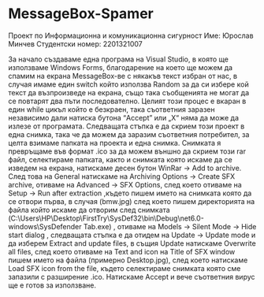 # MessageBox-Spamer
Проект по Информационна и комуникационна сигурност
Име: Юрослав Минчев   Студентски номер: 2201321007

За начало създаваме една програма на Visual Studio, в която ще използваме Windows Forms, благодарение на което ще можем да спамим на екрана MessageBox-ве  с някакъв текст избран от нас, в случая имаме един switch който използва Random за да си избере кой текст да възпроизведе на екрана,  също така съобщенията не могат да се повтарят два пъти последователно. Целият този процес е вкаран в един while цикъл който е безкраен, така съответния заразен независимо дали натиска бутона “Accept” или „Х“ няма да може да излезе от програмата.
Следващата стъпка е да скрием този проект в една снимка, така че да можем да заразим съответния потребител, за целта взимаме папката на проекта и една снимка. Снимката я превръщаме във формат .ico за да можем външно да скрием този rar файл, селектираме папката, както и снимката която искаме да се изведем на екрана, натискаме десен бутон  WinRar -> Add to archive.
След това на General натискаме на Archiving Options -> Create SFX archive, отиваме на Advanced -> SFX Options, след което отиваме на Setup -> Run after extraction ,където пишем името на снимката която да се отвори първа, в случая (bmw.jpg) след което пишем директорията на файла който искаме да отворим след снимката (C:\Users\HP\Desktop\FirstTry\SysDef32\bin\Debug\net6.0-windows\SysDefender Tab.exe) , отиваме на Models -> Silent Mode -> Hide start dialog , следващата стъпка е да отидем на Update -> Update mode и да изберем Extract and update files, в същия Update натискаме Overwrite all files, след което отиваме на Text and icon на Title of SFX window пишем името на файла (примерно Desktop.jpg), след което натискаме Load SFX icon from the file, където селектираме снимката която сме запазили с разширение .ico.
Натискаме Accept и вече съответния вирус ще е готов за използване.
